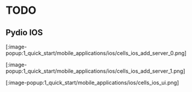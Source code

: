 # TODO

## Pydio IOS

[:image-popup:1_quick_start/mobile_applications/ios/cells_ios_add_server_0.png]

[:image-popup:1_quick_start/mobile_applications/ios/cells_ios_add_server_1.png]

[:image-popup:1_quick_start/mobile_applications/ios/cells_ios_ui.png]